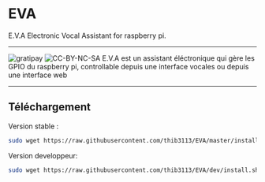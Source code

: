 EVA
===

E.V.A Electronic Vocal Assistant for raspberry pi.

---
![gratipay](//img.shields.io/gratipay/thib3113.svg)       ![CC-BY-NC-SA](https://i.creativecommons.org/l/by-nc-sa/3.0/fr/88x31.png)
E.V.A est un assistant éléctronique qui gère les GPIO du raspberry pi, controllable depuis une interface vocales ou depuis une interface web

---

Téléchargement
--------------

Version stable :

```bash
sudo wget https://raw.githubusercontent.com/thib3113/EVA/master/install.sh -O install.sh && sudo chmod +x install.sh && sudo ./install.sh -b:master
```

Version developpeur:

```bash
sudo wget https://raw.githubusercontent.com/thib3113/EVA/dev/install.sh -O install.sh && sudo chmod +x install.sh && sudo ./install.sh -b:dev
```
